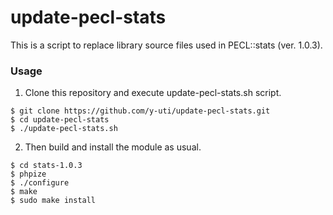 update-pecl-stats
=================

This is a script to replace library source files used in PECL::stats (ver. 1.0.3).

### Usage

1. Clone this repository and execute update-pecl-stats.sh script.

```
$ git clone https://github.com/y-uti/update-pecl-stats.git
$ cd update-pecl-stats
$ ./update-pecl-stats.sh
```

2. Then build and install the module as usual.

```
$ cd stats-1.0.3
$ phpize
$ ./configure
$ make
$ sudo make install
```
